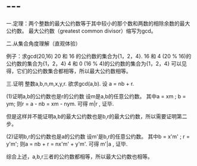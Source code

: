 # ---
一.定理：两个整数的最大公约数等于其中较小的那个数和两数的相除余数的最大公约数。
  最大公约数（greatest common divisor）缩写为gcd。

二.从集合角度理解（直观体验）

例子：求gcd(20,16)
20 和 16 的公约数的集合为{1，2，4}.
16 和 4 (20 % 16)的公约数的集合为{1，2，4}
4 和 0 (16 % 4)的公约数的集合为{1，2，4}
可以见得，它们的公约数集合都相等，所以最大公约数相等。

三.证明
整数a,b,n,m,x,y,r.
欲求gcd(a,b).
设 a = nb + r.

(1)证明a,b的公约数也是r的公约数
设m是a,b的任意公约数。
其中a = xm ; b = ym;
则r = a - nb = xm - nym.
可得 m|r  ,   证毕.

但是这样并不能证明a,b的最大公约数也是b,r的最大公约数，所以需要证明第二步。

(2)证明b,r的公约数也是a的公约数
设m'是b,r的任意公约数。
其中b = x'm' ; r = y'm';
则a = nb + r = nx'm' + y'm'.
可得 m'|a  ,   证毕.

综合上述，a,b,r三者的公约数都相等，所以最大公约数也相等。

